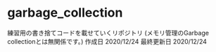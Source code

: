 # garbage_collection
練習用の書き捨てコードを載せていくリポジトリ
(メモリ管理のGarbage collectionとは無関係です。)
作成日 2020/12/24
最終更新日 2020/12/24
